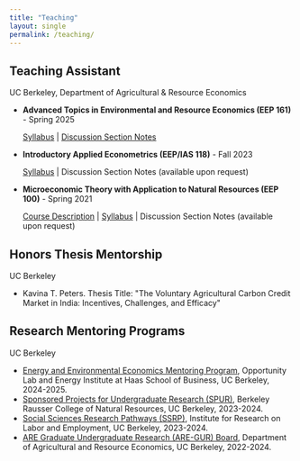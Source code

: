 ```yaml
---
title: "Teaching"
layout: single
permalink: /teaching/
---
```


## Teaching Assistant

UC Berkeley, Department of Agricultural & Resource Economics

- **Advanced Topics in Environmental and Resource Economics (EEP 161)** - Spring 2025

  [Syllabus](https://shuoy528.github.io/files/EEP161_syllabus.pdf) \| [Discussion Section Notes](https://github.com/shuoy528/EEP161SectionNotes)

- **Introductory Applied Econometrics (EEP/IAS 118)** - Fall 2023
  
  [Syllabus](https://shuoy528.github.io/files/EEP118_syllabus.pdf) \| Discussion Section Notes (available upon request)
 
- **Microeconomic Theory with Application to Natural Resources (EEP 100)** - Spring 2021
  
  [Course Description](https://shuoy528.github.io/files/EEP100_CourseDescription.pdf) \| [Syllabus](https://shuoy528.github.io/files/EEP100_syllabus.pdf) \| Discussion Section Notes (available upon request)

## Honors Thesis Mentorship

UC Berkeley

- Kavina T. Peters. Thesis Title: "The Voluntary Agricultural Carbon Credit Market in India: Incentives, Challenges, and Efficacy"

## Research Mentoring Programs

UC Berkeley

- [Energy and Environmental Economics Mentoring Program](https://www.olab.berkeley.edu/energyinstitute-sloan), Opportunity Lab and Energy Institute at Haas School of Business, UC Berkeley, 2024-2025.
- [Sponsored Projects for Undergraduate Research (SPUR)](https://nature.berkeley.edu/undergraduate-research/spur/node/11037), Berkeley Rausser College of Natural Resources, UC Berkeley, 2023-2024.
- [Social Sciences Research Pathways (SSRP)](https://irle.berkeley.edu/student-opportunities/social-science-research-pathways/), Institute for Research on Labor and Employment, UC Berkeley, 2023-2024.
- [ARE Graduate Undergraduate Research (ARE-GUR) Board](https://are.berkeley.edu/eep/research-opportunities), Department of Agricultural and Resource Economics, UC Berkeley, 2022-2024.
